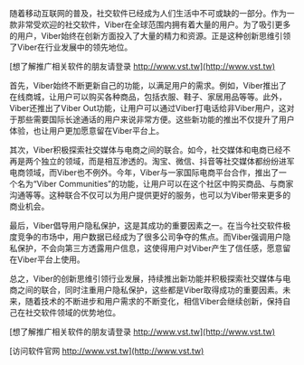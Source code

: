 随着移动互联网的普及，社交软件已经成为人们生活中不可或缺的一部分。作为一款非常受欢迎的社交软件，Viber在全球范围内拥有着大量的用户。为了吸引更多的用户，Viber始终在创新方面投入了大量的精力和资源。正是这种创新思维引领了Viber在行业发展中的领先地位。

[想了解推广相关软件的朋友请登录 http://www.vst.tw](http://www.vst.tw)

首先，Viber始终不断更新自己的功能，以满足用户的需求。例如，Viber推出了在线商城，让用户可以购买各种商品，包括衣服、鞋子、家居用品等等。此外，Viber还推出了Viber Out功能，让用户可以通过Viber打电话给非Viber用户，这对于那些需要国际长途通话的用户来说非常方便。这些新功能的推出不仅提升了用户体验，也让用户更加愿意留在Viber平台上。

其次，Viber积极探索社交媒体与电商之间的联合。如今，社交媒体和电商已经不再是两个独立的领域，而是相互渗透的。淘宝、微信、抖音等社交媒体都纷纷进军电商领域，而Viber也不例外。今年，Viber与一家国际电商平台合作，推出了一个名为“Viber Communities”的功能，让用户可以在这个社区中购买商品、与商家沟通等等。这种联合不仅可以为用户提供更好的服务，也可以为Viber带来更多的商业机会。

最后，Viber倡导用户隐私保护，这是其成功的重要因素之一。在当今社交软件极度竞争的市场中，用户数据已经成为了很多公司争夺的焦点。而Viber强调用户隐私保护，不会向第三方透露用户信息，这使得用户对Viber产生了信任感，愿意留在Viber平台上使用。

总之，Viber的创新思维引领行业发展，持续推出新功能并积极探索社交媒体与电商之间的联合，同时注重用户隐私保护，这些都是Viber取得成功的重要因素。未来，随着技术的不断进步和用户需求的不断变化，相信Viber会继续创新，保持自己在社交软件领域的优势地位。

[想了解推广相关软件的朋友请登录 http://www.vst.tw](http://www.vst.tw)


[访问软件官网 http://www.vst.tw](http://www.vst.tw)
